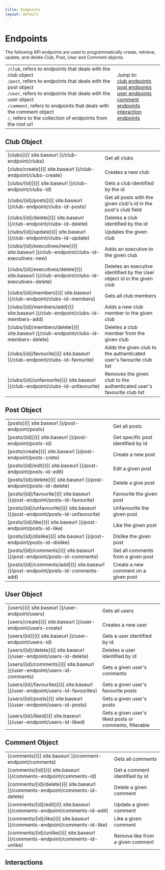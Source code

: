 ```yaml
---
title: Endpoints
layout: default
---
```


# Endpoints 

The following API endpoints are used to programmatically create, retrieve, update, and delete Club, Post, User and Comment objects.

|                                                                                                                                                                                                                                                                                                                                        |                                                                                                                                                                                                  |
| -------------------------------------------------------------------------------------------------------------------------------------------------------------------------------------------------------------------------------------------------------------------------------------------------------------------------------------- | ------------------------------------------------------------------------------------------------------------------------------------------------------------------------------------------------ |
| `/club`, refers to endpoints that deals with the club object<br> `/post`, refers to endpoints that deals with the post object<br> `/user`, refers to endpoints that deals with the user object<br> `/comment`, refers to endpoints that deals with the comment object<br> `/`, refers to the collection of endpoints from the root url | Jump to:<br>[club endpoints](#club-object)<br>[post endpoints](#post-object)<br>[user endpoints](#user-object)<br>[comment endpoints](#comment-object)<br>[interaction endpoints](#interactions) |


## Club Object

|                                                                                             |                                                                         |
| ------------------------------------------------------------------------------------------- | ----------------------------------------------------------------------- |
| [clubs]({{ site.baseurl }}/club-endpoint/clubs)                                             | Get all clubs                                                           |
| [clubs/create]({{ site.baseurl }}/club-endpoint/clubs-create)                               | Creates a new club                                                      |
| [clubs/{id}]({{ site.baseurl }}/club-endpoint/clubs-id)                                     | Gets a club identified by the id                                        |
| [clubs/{id}/posts]({{ site.baseurl }}/club-endpoint/clubs-id-posts)                         | Get all posts with the given club's id in the post's club field         |
| [clubs/{id}/delete]({{ site.baseurl }}/club-endpoint/clubs-id-delete)                       | Deletes a club identified by the id                                     |
| [clubs/{id}/update]({{ site.baseurl }}/club-endpoint/clubs-id-update)                       | Updates the given club                                                  |
| [clubs/{id}/executives/new]({{ site.baseurl }}/club-endpoint/clubs-id-executives-new)       | Adds an executive to the given club                                     |
| [clubs/{id}/executives/delete]({{ site.baseurl }}/club-endpoint/clubs-id-executives-delete) | Deletes an executive identified by the User object id in the given club |
| [clubs/{id}/members]({{ site.baseurl }}/club-endpoint/clubs-id-members)                     | Gets all club members                                                   |
| [clubs/{id}/members/add]({{ site.baseurl }}/club-endpoint/clubs-id-members-add)             | Adds a new club member to the given club                                |
| [clubs/{id}/members/delete]({{ site.baseurl }}/club-endpoint/clubs-id-members-delete)       | Deletes a club member from the given club                               |
| [clubs/{id}/favourite]({{ site.baseurl }}/club-endpoint/clubs-id-favourite)                 | Adds the given club to the authenticated user's favourite club list     |
| [clubs/{id}/unfavourite]({{ site.baseurl }}/club-endpoint/clubs-id-unfavourite)             | Removes the given club to the authenticated user's favourite club list  |


## Post Object

|                                                                                   |                                      |
| --------------------------------------------------------------------------------- | ------------------------------------ |
| [posts]({{ site.baseurl }}/post-endpoint/posts)                                   | Get all posts                        |
| [posts/{id}]({{ site.baseurl }}/post-endpoint/posts-id)                           | Get specific post identified by id   |
| [posts/create]({{ site.baseurl }}/post-endpoint/posts-crete)                      | Create a new post                    |
| [posts/{id}/edit]({{ site.baseurl }}/post-endpoint/posts-id-edit)                 | Edit a given post                    |
| [posts/{id}/delete]({{ site.baseurl }}/post-endpoint/posts-id-delete)             | Delete a give post                   |
| [posts/{id}/favourite]({{ site.baseurl }}/post-endpoint/posts-id-favourite)       | Favourite the given post             |
| [posts/{id}/unfavourite]({{ site.baseurl }}/post-endpoint/posts-id-unfavourite)   | Unfavourite the given post           |
| [posts/{id}/like]({{ site.baseurl }}/post-endpoint/posts-id-like)                 | Like the given post                  |
| [posts/{id}/dislike]({{ site.baseurl }}/post-endpoint/posts-id-dislike)           | Dislike the given post               |
| [posts/{id}/comments]({{ site.baseurl }}/post-endpoint/posts-id-comments)         | Get all comments from a given post   |
| [posts/{id}/comments/add]({{ site.baseurl }}/post-endpoint/posts-id-comments-add) | Create a new comment on a given post |


## User Object

|                                                                               |                                                         |
| ----------------------------------------------------------------------------- | ------------------------------------------------------- |
| [users]({{ site.baseurl }}/user-endpoint/users)                               | Gets all users                                          |
| [users/create]({{ site.baseurl }}/user-endpoint/users-create)                 | Creates a new user                                      |
| [users/{id}]({{ site.baseurl }}/user-endpoint/users-id)                       | Gets a user identified by id                            |
| [users/{id}/delete]({{ site.baseurl }}/user-endpoint/users-id-delete)         | Deletes a user identified by id                         |
| [users/{id}/comments]({{ site.baseurl }}/user-endpoint/users-id-comments)     | Gets a given user's comments                            |
| [users/{id}/favourites]({{ site.baseurl }}/user-endpoint/users-id-favourites) | Gets a given user's favourite posts                     |
| [users/{id}/posts]({{ site.baseurl }}/user-endpoint/users-id-posts)           | Gets a given user's posts                               |
| [users/{id}/liked]({{ site.baseurl }}/user-endpoint/users-id-liked)           | Gets a given user's liked posts or comments, filterable |


## Comment Object

|                                                                                 |                                  |
| ------------------------------------------------------------------------------- | -------------------------------- |
| [comments]({{ site.baseurl }}/comment-endpoint/comments)                        | Gets all comments                |
| [comments/{id}]({{ site.baseurl }}/comments-endpoint/comments-id)               | Get a comment identified by id   |
| [comments/{id}/delete]({{ site.baseurl }}/comments-endpoint/comments-id-delete) | Delete a given comment           |
| [comments/{id}/edit]({{ site.baseurl }}/comments-endpoint/comments-id-edit)     | Update a given comment           |
| [comments/{id}/like]({{ site.baseurl }}/comments-endpoint/comments-id-like)     | Like a given comment             |
| [comments/{id}/unlike]({{ site.baseurl }}/comments-endpoint/comments-id-unlike) | Remove like from a given comment |


## Interactions

